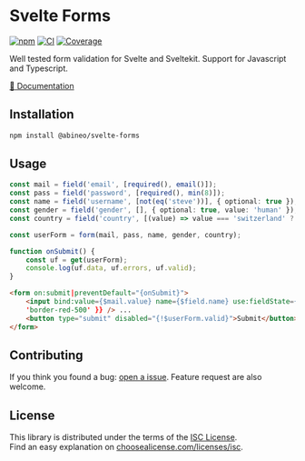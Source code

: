 # Svelte Forms

[![npm](https://img.shields.io/npm/v/@abineo/svelte-forms)](https://www.npmjs.com/package/@abineo/svelte-forms)
[![CI](https://github.com/abineo-ag/svelte-forms/actions/workflows/ci.yml/badge.svg)](https://github.com/abineo-ag/svelte-forms/actions/workflows/ci.yml)
[![Coverage](https://img.shields.io/badge/Coverage-94.68%25-success)](https://github.com/abineo-ag/svelte-forms/actions/workflows/coverage.yml)

Well tested form validation for Svelte and Sveltekit. Support for Javascript and Typescript.

[📖 Documentation](https://github.com/abineo-ag/svelte-forms/blob/main/DOCS.md)

## Installation

```sh
npm install @abineo/svelte-forms
```

## Usage

```ts
const mail = field('email', [required(), email()]);
const pass = field('password', [required(), min(8)]);
const name = field('username', [not(eq('steve'))], { optional: true });
const gender = field('gender', [], { optional: true, value: 'human' });
const country = field('country', [(value) => value === 'switzerland' ? err('too rich!' : ok())]);

const userForm = form(mail, pass, name, gender, country);

function onSubmit() {
    const uf = get(userForm);
    console.log(uf.data, uf.errors, uf.valid);
}
```

```html
<form on:submit|preventDefault="{onSubmit}">
	<input bind:value={$mail.value} name={$field.name} use:fieldState={{ field: mail, invalid:
	'border-red-500' }} /> ...
	<button type="submit" disabled="{!$userForm.valid}">Submit</button>
</form>
```

## Contributing

If you think you found a bug: [open a issue](https://github.com/abineo-ag/svelte-forms/issues).
Feature request are also welcome.

## License

This library is distributed under the terms of the [ISC License](https://github.com/abineo-ag/svelte-forms/blob/main/LICENSE).  
Find an easy explanation on [choosealicense.com/licenses/isc](https://choosealicense.com/licenses/isc/).
